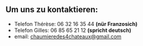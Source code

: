 ---
---

## Um uns zu kontaktieren:

- Telefon Thérèse: 06 32 16 35 44 **(nür Franzosich)**
- Telefon Gilles: 06 85 65 21 12 **(spricht deutsch)**
- email: chaumieredes4chateaux@gmail.com
